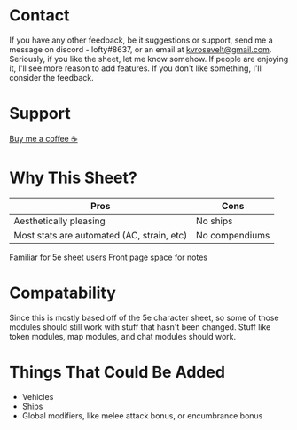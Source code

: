 


# Contact
If you have any other feedback, be it suggestions or support, send me a message on discord - lofty#8637, or an email at kvrosevelt@gmail.com. Seriously, if you like the sheet, let me know somehow. If people are enjoying it, I'll see more reason to add features. If you don't like something, I'll consider the feedback.

# Support
[Buy me a coffee ☕](https://www.buymeacoffee.com/lofty)

# Why This Sheet?

Pros | Cons
------------ | -------------
Aesthetically pleasing | No ships
Most stats are automated (AC, strain, etc) | No compendiums
Familiar for 5e sheet users
Front page space for notes


# Compatability
Since this is mostly based off of the 5e character sheet, so some of those modules should still work with stuff that hasn't been changed. Stuff like token modules, map modules, and chat modules should work. 


# Things That Could Be Added
- Vehicles
- Ships
- Global modifiers, like melee attack bonus, or encumbrance bonus
